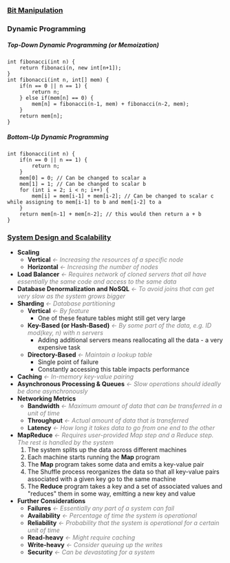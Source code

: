 ### [Bit Manipulation](https://codeburst.io/your-guide-to-bit-manipulation-48e7692f314a)

### Dynamic Programming
##### Top-Down Dynamic Programming (or Memoization)
```
int fibonacci(int n) {
    return fibonaci(n, new int[n+1]);
}
int fibonacci(int n, int[] mem) {
    if(n == 0 || n == 1) {
        return n;
    } else if(mem[n] == 0) {
        mem[n] = fibonacci(n-1, mem) + fibonacci(n-2, mem);
    }
    return mem[n];
}
```

##### Bottom-Up Dynamic Programming
```
int fibonacci(int n) {
    if(n == 0 || n == 1) {
        return n;
    }
    mem[0] = 0; // Can be changed to scalar a
    mem[1] = 1; // Can be changed to scalar b
    for (int i = 2; i < n; i++) {
        mem[i] = mem[i-1] + mem[i-2]; // Can be changed to scalar c while assigning to mem[i-1] to b and mem[i-2] to a
    }
    return mem[n-1] + mem[n-2]; // this would then return a + b
}
```

### [System Design and Scalability](https://en.wikipedia.org/wiki/Scalability)
- **Scaling**
    - **Vertical** *&larr; Increasing the resources of a specific node*
    - **Horizontal** *&larr; Increasing the number of nodes*
- **Load Balancer** *&larr; Requires network of cloned servers that all have essentially the same code and access to the same data*
- **Database Denormalization and NoSQL** *&larr; To avoid joins that can get very slow as the system grows bigger*
- **Sharding** *&larr; Database partitioning*
    - **Vertical** *&larr; By feature*
        - One of these feature tables might still get very large
    - **Key-Based (or Hash-Based)** *&larr; By some part of the data, e.g. ID mod(key, n) with n servers*
        - Adding additional servers means reallocating all the data - a very expensive task
    - **Directory-Based** *&larr; Maintain a lookup table*
        - Single point of failure
        - Constantly accessing this table impacts performance
- **Caching** *&larr; In-memory key-value pairing*
- **Asynchronous Processing & Queues** *&larr; Slow operations should ideally be done asynchronously*
- **Networking Metrics**
    - **Bandwidth** *&larr; Maximum amount of data that can be transferred in a unit of time*
    - **Throughput** *&larr; Actual amount of data that is transferred*
    - **Latency** *&larr; How long it takes data to go from one end to the other*
- **MapReduce** *&larr; Requires user-provided Map step and a Reduce step. The rest is handled by the system*
    1. The system splits up the data across different machines
    1. Each machine starts running the **Map** program
    1. The **Map** program takes some data and emits a key-value pair
    1. The Shuffle process reorganizes the data so that all key-value pairs associated with a given key go to the same machine
    1. The **Reduce** program takes a key and a set of associated values and "reduces" them in some way, emitting a new key and value
- **Further Considerations**
    - **Failures** *&larr; Essentially any part of a system can fail*
    - **Availability** *&larr; Percentage of time the system is operational*
    - **Reliability** *&larr; Probability that the system is operational for a certain unit of time*
    - **Read-heavy** *&larr; Might require caching*
    - **Write-heavy** *&larr; Consider queuing up the writes*
    - **Security** *&larr; Can be devastating for a system*
<style>em { color: gray }</style>
